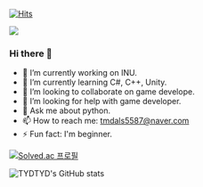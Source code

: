 [![Hits](https://hits.seeyoufarm.com/api/count/incr/badge.svg?url=https%3A%2F%2Fgithub.com%2FTYDTYD&count_bg=%2379C83D&title_bg=%23555555&icon=&icon_color=%23E7E7E7&title=hits&edge_flat=false)](https://hits.seeyoufarm.com)


<img src="https://capsule-render.vercel.app/api?type=waving&color=random&height=200&section=header&text=Seung%Min&fontSize=70" />

### Hi there 👋

- 🔭 I’m currently working on INU.
- 🌱 I’m currently learning C#, C++, Unity.
- 👯 I’m looking to collaborate on game develope.
- 🤔 I’m looking for help with game developer.
- 💬 Ask me about python.
- 📫 How to reach me: tmdals5587@naver.com
- ⚡ Fun fact: I'm beginner.




[![Solved.ac
프로필](http://mazassumnida.wtf/api/v2/generate_badge?boj=tmdals5587)](https://solved.ac/tmdals5587) 




![TYDTYD's GitHub stats](https://github-readme-stats.vercel.app/api?username=TYDTYD&show_icons=true&theme=tokyonight)

<!---
TYDTYD/TYDTYD is a ✨ special ✨ repository because its `README.md` (this file) appears on your GitHub profile.
You can click the Preview link to take a look at your changes.
--->
